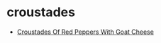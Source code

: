# croustades

 * [Croustades Of Red Peppers With Goat Cheese](../index/c/croustades-of-red-peppers-with-goat-cheese-105399.json)
